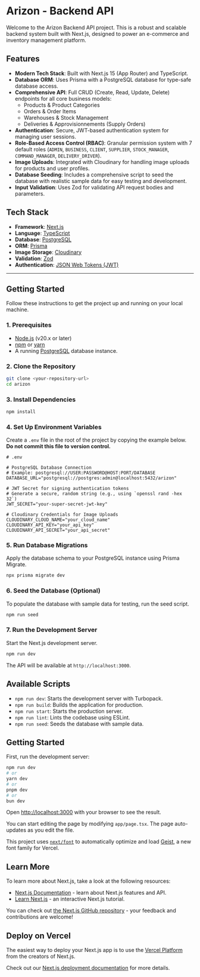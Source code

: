 # Arizon - Backend API

Welcome to the Arizon Backend API project. This is a robust and scalable backend system built with Next.js, designed to power an e-commerce and inventory management platform.

## Features

- **Modern Tech Stack**: Built with Next.js 15 (App Router) and TypeScript.
- **Database ORM**: Uses Prisma with a PostgreSQL database for type-safe database access.
- **Comprehensive API**: Full CRUD (Create, Read, Update, Delete) endpoints for all core business models:
  - Products & Product Categories
  - Orders & Order Items
  - Warehouses & Stock Management
  - Deliveries & Approvisionnements (Supply Orders)
- **Authentication**: Secure, JWT-based authentication system for managing user sessions.
- **Role-Based Access Control (RBAC)**: Granular permission system with 7 default roles (`ADMIN`, `BUSINESS`, `CLIENT`, `SUPPLIER`, `STOCK_MANAGER`, `COMMAND_MANAGER`, `DELIVERY_DRIVER`).
- **Image Uploads**: Integrated with Cloudinary for handling image uploads for products and user profiles.
- **Database Seeding**: Includes a comprehensive script to seed the database with realistic sample data for easy testing and development.
- **Input Validation**: Uses Zod for validating API request bodies and parameters.

## Tech Stack

- **Framework**: [Next.js](https://nextjs.org/)
- **Language**: [TypeScript](https://www.typescriptlang.org/)
- **Database**: [PostgreSQL](https://www.postgresql.org/)
- **ORM**: [Prisma](https://www.prisma.io/)
- **Image Storage**: [Cloudinary](https://cloudinary.com/)
- **Validation**: [Zod](https://zod.dev/)
- **Authentication**: [JSON Web Tokens (JWT)](https://jwt.io/)

---

## Getting Started

Follow these instructions to get the project up and running on your local machine.

### 1. Prerequisites

- [Node.js](https://nodejs.org/en) (v20.x or later)
- [npm](https://www.npmjs.com/) or [yarn](https://yarnpkg.com/)
- A running [PostgreSQL](https://www.postgresql.org/download/) database instance.

### 2. Clone the Repository

```bash
git clone <your-repository-url>
cd arizon
```

### 3. Install Dependencies

```bash
npm install
```

### 4. Set Up Environment Variables

Create a `.env` file in the root of the project by copying the example below. **Do not commit this file to version control.**

```env
# .env

# PostgreSQL Database Connection
# Example: postgresql://USER:PASSWORD@HOST:PORT/DATABASE
DATABASE_URL="postgresql://postgres:admin@localhost:5432/arizon"

# JWT Secret for signing authentication tokens
# Generate a secure, random string (e.g., using `openssl rand -hex 32`)
JWT_SECRET="your-super-secret-jwt-key"

# Cloudinary Credentials for Image Uploads
CLOUDINARY_CLOUD_NAME="your_cloud_name"
CLOUDINARY_API_KEY="your_api_key"
CLOUDINARY_API_SECRET="your_api_secret"
```

### 5. Run Database Migrations

Apply the database schema to your PostgreSQL instance using Prisma Migrate.

```bash
npx prisma migrate dev
```

### 6. Seed the Database (Optional)

To populate the database with sample data for testing, run the seed script.

```bash
npm run seed
```

### 7. Run the Development Server

Start the Next.js development server.

```bash
npm run dev
```

The API will be available at `http://localhost:3000`.

## Available Scripts

- `npm run dev`: Starts the development server with Turbopack.
- `npm run build`: Builds the application for production.
- `npm run start`: Starts the production server.
- `npm run lint`: Lints the codebase using ESLint.
- `npm run seed`: Seeds the database with sample data.


## Getting Started

First, run the development server:

```bash
npm run dev
# or
yarn dev
# or
pnpm dev
# or
bun dev
```

Open [http://localhost:3000](http://localhost:3000) with your browser to see the result.

You can start editing the page by modifying `app/page.tsx`. The page auto-updates as you edit the file.

This project uses [`next/font`](https://nextjs.org/docs/app/building-your-application/optimizing/fonts) to automatically optimize and load [Geist](https://vercel.com/font), a new font family for Vercel.

## Learn More

To learn more about Next.js, take a look at the following resources:

- [Next.js Documentation](https://nextjs.org/docs) - learn about Next.js features and API.
- [Learn Next.js](https://nextjs.org/learn) - an interactive Next.js tutorial.

You can check out [the Next.js GitHub repository](https://github.com/vercel/next.js) - your feedback and contributions are welcome!

## Deploy on Vercel

The easiest way to deploy your Next.js app is to use the [Vercel Platform](https://vercel.com/new?utm_medium=default-template&filter=next.js&utm_source=create-next-app&utm_campaign=create-next-app-readme) from the creators of Next.js.

Check out our [Next.js deployment documentation](https://nextjs.org/docs/app/building-your-application/deploying) for more details.

